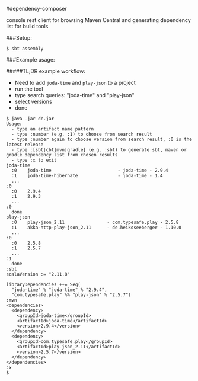 #dependency-composer

console rest client for browsing Maven Central and generating dependency list for build tools

###Setup:

```
$ sbt assembly
```

###Example usage:

#####TL;DR example workflow:

* Need to add `joda-time` and `play-json` to a project
* run the tool
* type search queries: "joda-time" and "play-json"
* select versions
* done

```
$ java -jar dc.jar
Usage:
  - type an artifact name pattern
  - type :number (e.g. :1) to choose from search result
  - type :number again to choose version from search result, :0 is the latest release
  - type :[sbt|cbt|mvn|gradle] (e.g. :sbt) to generate sbt, maven or gradle dependency list from chosen results
  - type :x to exit
joda-time
  :0	joda-time                         - joda-time - 2.9.4
  :1	joda-time-hibernate               - joda-time - 1.4
  ...
:0
  :0	2.9.4
  :1	2.9.3
  ...
:0
  done
play-json
  :0	play-json_2.11                - com.typesafe.play - 2.5.8
  :1	akka-http-play-json_2.11      - de.heikoseeberger - 1.10.0
  ...
:0
  :0	2.5.8
  :1	2.5.7
  ...
:1
  done
:sbt
scalaVersion := "2.11.8"

libraryDependencies ++= Seq(
  "joda-time" % "joda-time" % "2.9.4",
  "com.typesafe.play" %% "play-json" % "2.5.7")
:mvn
<dependencies>
  <dependency>
    <groupId>joda-time</groupId>
    <artifactId>joda-time</artifactId>
    <version>2.9.4</version>
  </dependency>
  <dependency>
    <groupId>com.typesafe.play</groupId>
    <artifactId>play-json_2.11</artifactId>
    <version>2.5.7</version>
  </dependency>
</dependencies>
:x
$
```